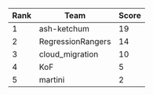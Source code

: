| Rank | Team | Score |
| --- | --- | --- |
|1|ash-ketchum|19|
|2|RegressionRangers|14|
|3|cloud_migration|10|
|4|KoF|5|
|5|martini|2|
